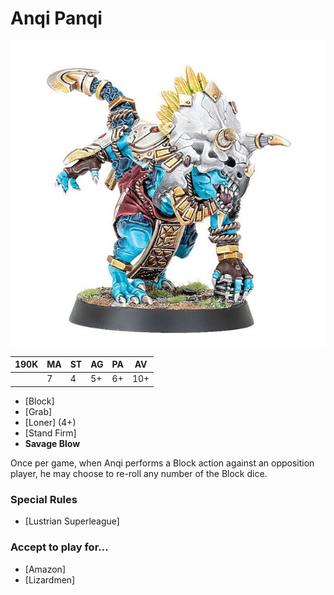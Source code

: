 # Anqi Panqi

![](../media/starplayers/BBAnqiPanqi.jpg)

| 190K  | MA | ST | AG | PA | AV |
| --- | --- | --- | --- | --- | --- |
|     | 7   | 4   | 5+  | 6+  | 10+ |

* [Block]
* [Grab]
* [Loner] (4+)
* [Stand Firm]
* **Savage Blow**

Once per game, when Anqi performs a Block action against an opposition player, he may choose to re-roll any number of the Block dice.

### Special Rules

* [Lustrian Superleague]

### Accept to play for...

* [Amazon]
* [Lizardmen]
